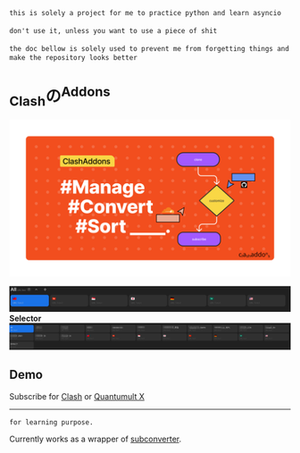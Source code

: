 ```
this is solely a project for me to practice python and learn asyncio

don't use it, unless you want to use a piece of shit

the doc bellow is solely used to prevent me from forgetting things and make the repository looks better
```

# <sub>Clash</sub>の<sup>Addons</sup>

![](readme.res/clashaddons.png)

![](readme.res/all.png)
**Selector**
![](readme.res/proxy.png)

## Demo

Subscribe for [Clash](https://clashaddons.pages.dev/clash) or [Quantumult X](https://clashaddons.pages.dev/quanx)

----

```text
for learning purpose.
```

Currently works as a wrapper of [subconverter](https://github.com/tindy2013/subconverter).
